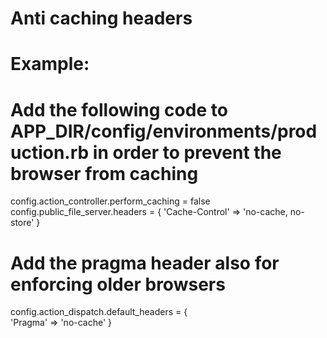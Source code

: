 # Anti caching headers

# Example:

# Add the following code to APP_DIR/config/environments/production.rb in order to prevent the browser from caching
config.action_controller.perform_caching = false
config.public_file_server.headers = {
  'Cache-Control' => 'no-cache, no-store'
}
# Add the pragma header also for enforcing older browsers
config.action_dispatch.default_headers = {  
  'Pragma' => 'no-cache' 
} 
